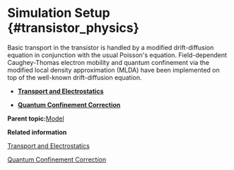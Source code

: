 # Simulation Setup {#transistor_physics}

Basic transport in the transistor is handled by a modified drift-diffusion equation in conjunction with the usual Poisson's equation. Field-dependent Caughey-Thomas electron mobility and quantum confinement via the modified local density approximation \(MLDA\) have been implemented on top of the well-known drift-diffusion equation.

-   **[Transport and Electrostatics](transport_0.md)**  

-   **[Quantum Confinement Correction](quantum_confinement.md)**  


**Parent topic:**[Model](model_0.md)

**Related information**  


[Transport and Electrostatics](transport_0.md)

[Quantum Confinement Correction](quantum_confinement.md)

